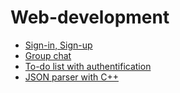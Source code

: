 # Web-development
* [Sign-in, Sign-up](https://github.com/vacu9708/Web-development/tree/main/Sign-in%2C%20Sign-up)
* [Group chat](https://github.com/vacu9708/Web-development/tree/main/Group%20chat)
* [To-do list with authentification]([https://github.com/vacu9708/Web-development/tree/main/to_do](https://github.com/vacu9708/Web-development/tree/main/To-do%20list%20with%20authentification))
* [JSON parser with C++](https://github.com/vacu9708/Web-development/tree/main/JSON%20parser%20with%20C%2B%2B)
